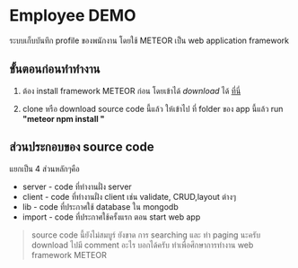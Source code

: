 # Employee DEMO
ระบบเก็บบันทึก profile ของพนักงาน โดยใช้ METEOR เป็น web application framework

## ขั้นตอนก่อนทำทำงาน

1. ต้อง install framework METEOR ก่อน โดยเข้าได้ *download* ได้ [ที่นี่](https://www.meteor.com/install)

2. clone หรือ download source code นี้แล้ว ให้เข้าไป ที่ folder ของ app นี้แล้ว run **"meteor npm install "**

## ส่วนประกอบของ source code

แยกเป็น 4 ส่วนหลักๆคือ

* server - code ที่ทำงานฝั่ง server
* client - code ที่ทำงานฝั่ง client เช่น validate, CRUD,layout ต่างๆ
* lib - code ที่ประกาศใช้ database ใน mongodb
* import - code ที่ประกาศใช้ครั้งแรก ตอน start web app

> source code นี้ยังไม่สมบูร์ ยังขาด การ searching และ ทำ paging นะครับ download ไปมี comment อะไร บอกได้ครับ ทำเพื่อศึกษาการทำงาน web framework METEOR
